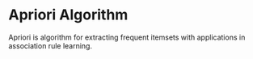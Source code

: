 # Apriori Algorithm
Apriori is algorithm for extracting frequent itemsets with applications in association rule learning. 
